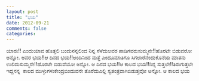 ```yaml
---
layout: post
title: "ಭಯ"
date: 2012-09-21
comments: false
categories: 
---
```



ಯಾರು!! ಎಂದುಯಾವ ಹೊತ್ತಲಿ ಬಂದುನನ್ನಲಿಂದ ನಿನ್ನ ಸೆಳೆದುಅವರ ಪಾಡಿಗವರುಸುಮ್ಮನೇ!!ಹೊರಟೇ ಬಿಡುವರೋ ಅನ್ನೋ. ಅವರ ಭಯ!!ಆ ದಿನದ ಭಯ!!ಅಂದಿನಿಂದ ಮತ್ತೆ ಎಂದೂಮಾತಿಗೂ ಸಿಗಲಾರೆನೆಂದುಕೊನೆಯ ಮಾತನು ಉಲಿದುಸುಮ್ಮನೇ!!ಹೊರಟೇ ಬಿಡುವೆಯೋ ಅನ್ನೋ. ಆ ದಿನದ ಭಯ!!ಆ ಕಾಲದ ಭಯ!!ನಿನ್ನ ಸುತ್ತಲೇ!!ತಿರುಗುತ್ತಲೇ ಇದ್ದನನ್ನ  ಕಾಲದ ಮುಳ್ಳುಗಳುಕೇಂದ್ರಬಿಂದುವನೇ ತೊರೆದುಎಲ್ಲಿ ಸ್ವತಂತ್ರವಾಗಿಬಿಡುತ್ತವೋ ಅನ್ನೋ. ಆ ಕಾಲದ ಭಯ
